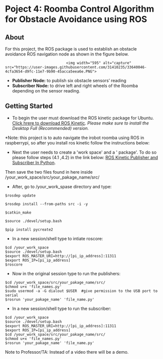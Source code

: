 # Poject 4: Roomba Control Algorithm for Obstacle Avoidance using ROS

## About

For this project, the ROS package is used to establish an obstacle avoidance ROS navigation node as shown in the figure below.

                                <img width="595" alt="capture" src="https://user-images.githubusercontent.com/31410235/33640046-4cfa3654-d9fc-11e7-9b90-45acca5eea6e.PNG">

- **Publisher Node:** to publish six obstacle sensors’ reading 
- **Subscriber Node:** to drive left and right wheels of the Roomba depending on the sensor reading. 

## Getting Started

- To begin the user must download the ROS kinetic package for Ubuntu. [Click hrere to download ROS Kinetic](http://wiki.ros.org/kinetic/Installation/Ubuntu). *Please make sure to install the Desktop Full (Recommended) version.*

*Note: this project is to auto navigate the irobot roomba using ROS in raspberrypi, so after you install ros kinetic follow the instructions below:

- Next the user needs to create a 'work space' and a ' package'. To do so please follow steps (4.1 ,4.2) in the link below:
[ROS Kinetic Publisher and Subscriber In Python](https://www.intorobotics.com/ros-kinetic-publisher-and-subscriber-in-python/).

Then save the two files found in here inside /your_work_space/src/your_pakage_name/src/

- After, go to /your_work_spase directory and type:


```
$rosdep update

$rosdep install --from-paths src -i -y

$catkin_make

$source ./devel/setup.bash

$pip install pycreate2
```
- In a new session/shell type to intiate roscore:
```
$cd /your_work_space
$source ./devel/setup.bash
$export ROS_MASTER_URI=http://[pi_ip_address]:11311
$export ROS_IP=[pi_ip_address]
$roscore
```
- Now in the original session type to run the publishers:
```
$cd /your_work_space/src/your_pakage_name/src/
$chmod u+x 'file_names.py'
$sudo usermod -a -G dialout $USER  #give permission to the USB port to serial
$rosrun 'your_pakage_name' 'file_name.py'
```

- In a new session/shell type to run the subscriber:
```
$cd /your_work_space
$source ./devel/setup.bash
$export ROS_MASTER_URI=http://[pi_ip_address]:11311
$export ROS_IP=[pi_ip_address]
$cd /your_work_space/src/your_pakage_name/src/
$chmod u+x 'file_names.py'
$rosrun 'your_pakage_name' 'file_name.py'
```

Note to Professor/TA: Instead of a video there will be a demo.
